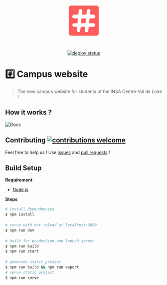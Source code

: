 <p align="center"><img src="./static/icon.png" alt="Campus INSA CVL logo" align="center" width="100px"></p><br/>
<p align="center">
  <a href="https://app.netlify.com/sites/vigorous-albattani-b37c0e/deploys">
    <img src="https://api.netlify.com/api/v1/badges/f30d7dfc-29d9-475d-a0d3-b7b3ac0f71f6/deploy-status" alt="deploy status" />
  </a>
</p>

# #️⃣ Campus website

> The new campus website for students of the INSA Centre-Val de Loire !

## How it works ?

![Docs](https://github.com/Campus-INSA-CVL/campus-website/workflows/Docs/badge.svg)

## Contributing [![contributions welcome](https://img.shields.io/badge/contributions-welcome-brightgreen.svg?style=flat)](https://github.com/Campus-INSA-CVL/tutorinsa-server/issues)

Feel free to help us ! Use [issues](https://github.com/Campus-INSA-CVL/tutorinsa-server/issues) and [pull requests](https://github.com/Campus-INSA-CVL/tutorinsa-server/pulls) !

## Build Setup

**Requirement**

- [Node.js](https://nodejs.org/en/)

**Steps**

```bash
# install dependencies
$ npm install

# serve with hot reload at localhost:3000
$ npm run dev

# build for production and launch server
$ npm run build
$ npm run start

# generate static project
$ npm run build && npm run export
# serve static project
$ npm run serve
```
